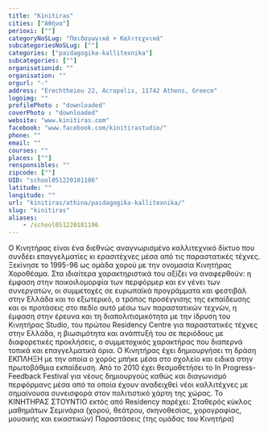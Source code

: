 ```yaml
---
title: "Kinitiras"
cities: ["Αθήνα"]
perioxi: [""]
categoryNoSLug: "Παιδαγωγικά + Καλιτεχνικά"
subcategoriesNoSLug: [""]
categories: ["paidagogika-kallitexnika"]
subcategories: [""]
organisationid: ""
organisation: ""
orgurl: "-"
address: "Erechtheiou 22, Acropolis, 11742 Athens, Greece"
logoimg: ""
profilePhoto : "downloaded"
coverPhoto : "downloaded"
website: "www.kinitiras.com"
facebook: "www.facebook.com/kinitirastudio/"
phone: ""
email: ""
courses: ""
places: [""]
rensponsibles: ""
zipcode: [""]
UID: "school051220181106"
latitude: ""
longitude: ""
url: "kinitiras/athina/paidagogika-kallitexnika/"
slug: "kinitiras"
aliases:
    - /school051220181106
---
```





Ο Κινητήρας είναι ένα διεθνώς αναγνωρισμένο καλλιτεχνικό δίκτυο που συνδέει επαγγελματίες κι ερασιτέχνες μέσα από τις παραστατικές τέχνες. Ξεκίνησε το 1995-96 ως ομάδα χορού με την ονομασία Κινητήρας Χοροθέαμα. Στα ιδιαίτερα χαρακτηριστικά του αξίζει να αναφερθούν: η έμφαση στην ποικοιλομορφία των περφόρμερ και εν γένει των συνεργατών, οι συμμετοχές σε ευρωπαϊκά προγράμματα και φεστιβάλ στην Ελλάδα και το εξωτερικό, ο τρόπος προσέγγισης της εκπαίδευσης και οι προτάσεις στο πεδίο αυτό μέσω των παραστατικών τεχνών, η έμφαση στην έρευνα και τη διαπολιτισμικότητα με την ίδρυση του Κινητήρας Studio, του πρώτου Residency Centre για παραστατικές τέχνες στην Ελλάδα, η βιωσιμότητα και ανάπτυξή του σε περιόδους με διαφορετικές προκλήσεις, ο συμμετοχικός χαρακτήρας που διαπερνά τοπικά και επαγγελματικά όρια. Ο Κινητήρας έχει δημιουργήσει τη δράση ΕΚΠΛΗΞΗ με την οποία ο χορός μπήκε μέσα στο σχολείο και ειδικά στην πρωτοβάθμια εκπαίδευση. Από το 2010 έχει θεσμοθετήσει το In Progress-Feedback Festival για νέους δημιουργούς καθώς και διαγωνισμό περφόρμανς μέσα από τα οποία έχουν αναδειχθεί νέοι καλλιτέχνες με σημαίνουσα συνεισφορά στον πολιτιστικό χάρτη της χώρας. Το ΚΙΝΗΤΗΡΑΣ ΣΤΟΥΝΤΙΟ εκτός από Residency παρέχει: Σταθερός κύκλος μαθημάτων Σεμινάρια (χορού, θεάτρου, σκηνοθεσίας, χορογραφίας, μουσικής και εικαστικών) Παραστάσεις (της ομάδας του Κινητήρα)